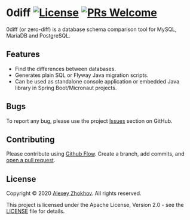 # 0diff [![License](https://img.shields.io/badge/License-Apache%202.0-blue.svg)](https://github.com/donbeave/0diff/blob/main/LICENSE) [![PRs Welcome](https://img.shields.io/badge/PRs-welcome-brightgreen.svg)](https://github.com/donbeave/0diff/pulls)
0diff (or zero-diff) is a database schema comparison tool for MySQL, MariaDB and PostgreSQL.

## Features

* Find the differences between databases.
* Generates plain SQL or Flyway Java migration scripts.
* Can be used as standalone console application or embedded Java library in Spring Boot/Micronaut projects.

## Bugs

To report any bug, please use the project [Issues](https://github.com/donbeave/0diff/issues/new) section on GitHub.

## Contributing

Please contribute using [Github Flow](https://guides.github.com/introduction/flow/). Create a branch, add commits, and [open a pull request](https://github.com/donbeave/0diff/compare/).

## License

Copyright © 2020 [Alexey Zhokhov](http://www.zhokhov.com). All rights reserved.

This project is licensed under the Apache License, Version 2.0 - see the [LICENSE](LICENSE) file for details.
